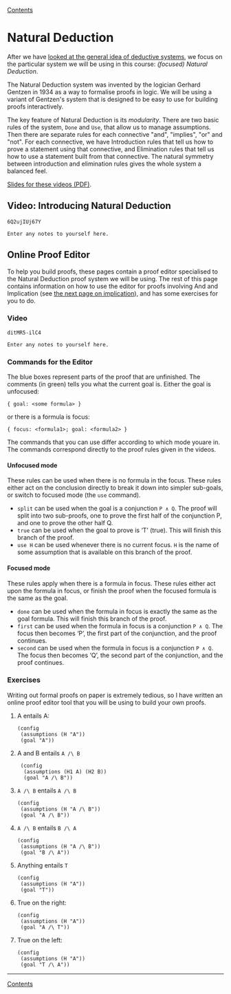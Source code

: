[Contents](contents.html)

# Natural Deduction

After we have [looked at the general idea of deductive systems](proof-intro.html), we focus on the particular system we will be using in this course: *(focused) Natural Deduction*.

The Natural Deduction system was invented by the logician Gerhard Gentzen in 1934 as a way to formalise proofs in logic. We will be using a variant of Gentzen's system that is designed to be easy to use for building proofs interactively.

The key feature of Natural Deduction is its *modularity*. There are two basic rules of the system, `Done` and `Use`, that allow us to manage assumptions. Then there are separate rules for each connective "and", "implies", "or" and "not". For each connective, we have Introduction rules that tell us how to prove a statement using that connective, and Elimination rules that tell us how to use a statement built from that connective. The natural symmetry between introduction and elimination rules gives the whole system a balanced feel.

[Slides for these videos (PDF)](week04-slides.pdf).

## Video: Introducing Natural Deduction

```youtube
6Q2ujIUj67Y
```

```textbox {id=ndintro-notes1}
Enter any notes to yourself here.
```


## Online Proof Editor

To help you build proofs, these pages contain a proof editor specialised to the Natural Deduction proof system we will be using. The rest of this page contains information on how to use the editor for proofs involving And and Implication (see [the next page on implication](proof-implication.html)), and has some exercises for you to do.

### Video

```youtube
ditMR5-ilC4
```

```textbox {id=ndintro-notes2}
Enter any notes to yourself here.
```

### Commands for the Editor

The blue boxes represent parts of the proof that are unfinished.  The comments (in green) tells you what the current goal is. Either the goal is unfocused:

```
{ goal: <some formula> }
```

or there is a formula is focus:

```
{ focus: <formula1>; goal: <formula2> }
```

The commands that you can use differ according to which mode youare in. The commands correspond directly to the proof rules given in the videos.

#### Unfocused mode

These rules can be used when there is no formula in the focus. These rules either act on the conclusion directly to break it down into simpler sub-goals, or switch to focused mode (the `use` command).

- `split` can be used when the goal is a conjunction `P ∧ Q`. The proof will split into two sub-proofs, one to prove the first half of the conjunction P, and one to prove the other half Q.
- `true` can be used when the goal to prove is ‘T’ (true). This  will finish this branch of the proof.
- `use H` can be used whenever there is no current focus. `H` is the name of some assumption that is available on this branch of the proof.

#### Focused mode

These rules apply when there is a formula in focus. These rules either act upon the formula in focus, or finish the proof when the focused formula is the same as the goal.

- `done` can be used when the formula in focus is exactly the same  as the goal formula. This will finish this branch of the proof.
- `first` can be used when the formula in focus is a conjunction `P ∧ Q`. The focus then becomes ‘P’, the first part of the conjunction, and the proof continues.
- `second` can be used when the formula in focus is a conjunction `P ∧ Q`. The focus then becomes ‘Q’, the second part of the conjunction, and the proof continues.

### Exercises

Writing out formal proofs on paper is extremely tedious, so I have written an online proof editor tool that you will be using to build your own proofs.

1. A entails A:
   ```focused-nd {id=nd-intro-1}
   (config
    (assumptions (H "A"))
	(goal "A"))
   ```

2. A and B entails `A /\ B`
   ```focused-nd {id=nd-intro-2}
    (config
	 (assumptions (H1 A) (H2 B))
     (goal "A /\ B"))
    ```

3. `A /\ B` entails `A /\ B`
   ```focused-nd {id=nd-intro-3}
   (config
    (assumptions (H "A /\ B"))
    (goal "A /\ B"))
   ```

4. `A /\ B` entails `B /\ A`
   ```focused-nd {id=nd-intro-4}
   (config
    (assumptions (H "A /\ B"))
    (goal "B /\ A"))
   ```

5. Anything entails `T`
   ```focused-nd {id=nd-intro-5}
   (config
    (assumptions (H "A"))
    (goal "T"))
   ```

6. True on the right:
   ```focused-nd {id=nd-intro-6}
   (config
    (assumptions (H "A"))
    (goal "A /\ T"))
   ```

7. True on the left:
   ```focused-nd {id=nd-intro-7}
   (config
    (assumptions (H "A"))
    (goal "T /\ A"))
   ```

---

[Contents](contents.html)
